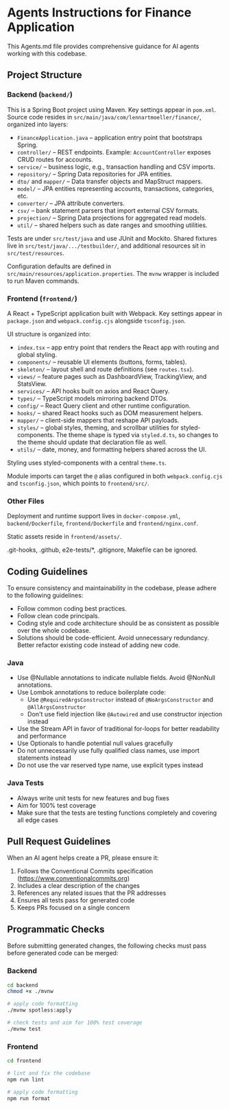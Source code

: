 # Agents Instructions for Finance Application

This Agents.md file provides comprehensive guidance for AI agents working with this codebase.

## Project Structure

### Backend (`backend/`)

This is a Spring Boot project using Maven. Key settings appear in `pom.xml`. Source code resides in `src/main/java/com/lennartmoeller/finance/`, organized into layers:

- `FinanceApplication.java` – application entry point that bootstraps Spring.
- `controller/` – REST endpoints. Example: `AccountController` exposes CRUD routes for accounts.
- `service/` – business logic, e.g., transaction handling and CSV imports.
- `repository/` – Spring Data repositories for JPA entities.
- `dto/` and `mapper/` – Data transfer objects and MapStruct mappers.
- `model/` – JPA entities representing accounts, transactions, categories, etc.
- `converter/` – JPA attribute converters.
- `csv/` – bank statement parsers that import external CSV formats.
- `projection/` – Spring Data projections for aggregated read models.
- `util/` – shared helpers such as date ranges and smoothing utilities.

Tests are under `src/test/java` and use JUnit and Mockito. Shared fixtures live in `src/test/java/.../testbuilder/`, and additional resources sit in `src/test/resources`.

Configuration defaults are defined in `src/main/resources/application.properties`. The `mvnw` wrapper is included to run Maven commands.

### Frontend (`frontend/`)

A React + TypeScript application built with Webpack. Key settings appear in `package.json` and `webpack.config.cjs` alongside `tsconfig.json`.

UI structure is organized into:

- `index.tsx` – app entry point that renders the React app with routing and global styling.
- `components/` – reusable UI elements (buttons, forms, tables).
- `skeleton/` – layout shell and route definitions (see `routes.tsx`).
- `views/` – feature pages such as DashboardView, TrackingView, and StatsView.
- `services/` – API hooks built on axios and React Query.
- `types/` – TypeScript models mirroring backend DTOs.
- `config/` – React Query client and other runtime configuration.
- `hooks/` – shared React hooks such as DOM measurement helpers.
- `mapper/` – client-side mappers that reshape API payloads.
- `styles/` – global styles, theming, and scrollbar utilities for styled-components. The theme shape is typed via `styled.d.ts`, so changes to the theme should update that declaration file as well.
- `utils/` – date, money, and formatting helpers shared across the UI.

Styling uses styled-components with a central `theme.ts`.

Module imports can target the `@` alias configured in both `webpack.config.cjs` and `tsconfig.json`, which points to `frontend/src/`.

### Other Files

Deployment and runtime support lives in `docker-compose.yml`, `backend/Dockerfile`, `frontend/Dockerfile` and `frontend/nginx.conf`.

Static assets reside in `frontend/assets/`.

.git-hooks, .github, e2e-tests/*, .gitignore, Makefile can be ignored.

## Coding Guidelines

To ensure consistency and maintainability in the codebase, please adhere to the following guidelines:

- Follow common coding best practices.
- Follow clean code principals.
- Coding style and code architecture should be as consistent as possible over the whole codebase.
- Solutions should be code-efficient. Avoid unnecessary redundancy. Better refactor existing code instead of adding new code.

### Java

- Use @Nullable annotations to indicate nullable fields. Avoid @NonNull annotations.
- Use Lombok annotations to reduce boilerplate code:
  - Use `@RequiredArgsConstructor` instead of `@NoArgsConstructor` and `@AllArgsConstructor`
  - Don't use field injection like `@Autowired` and use constructor injection instead
- Use the Stream API in favor of traditional for-loops for better readability and performance
- Use Optionals to handle potential null values gracefully
- Do not unnecessarily use fully qualified class names, use import statements instead
- Do not use the var reserved type name, use explicit types instead

### Java Tests

- Always write unit tests for new features and bug fixes
- Aim for 100% test coverage
- Make sure that the tests are testing functions completely and covering all edge cases

## Pull Request Guidelines

When an AI agent helps create a PR, please ensure it:

1. Follows the Conventional Commits specification (https://www.conventionalcommits.org)
2. Includes a clear description of the changes
3. References any related issues that the PR addresses
4. Ensures all tests pass for generated code
6. Keeps PRs focused on a single concern

## Programmatic Checks

Before submitting generated changes, the following checks must pass before generated code can be merged:

### Backend

```bash
cd backend
chmod +x ./mvnw

# apply code formatting
./mvnw spotless:apply

# check tests and aim for 100% test coverage
./mvnw test
```

### Frontend

```bash
cd frontend

# lint and fix the codebase
npm run lint

# apply code formatting
npm run format
```
